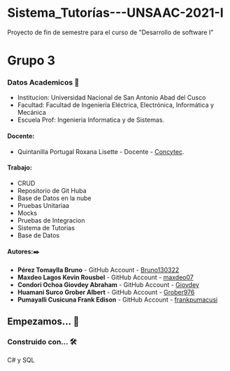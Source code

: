 # Sistema_Tutorías---UNSAAC-2021-I
Proyecto de fin de semestre para el curso de "Desarrollo de software I"

# Grupo 3
### Datos Academicos 📖
- Institucion: Universidad Nacional de San Antonio Abad del Cusco
- Facultad: Facultad de Ingeniería Eléctrica, Electrónica, Informática y Mecánica
- Escuela Prof: Ingenieria Informatica y de Sistemas.

#### Docente:
- Quintanilla Portugal Roxana Lisette - Docente - [Concytec](http://directorio.concytec.gob.pe/appDirectorioCTI/VerDatosInvestigador.do?id_investigador=40930).

#### Trabajo:
- CRUD
- Repositorio de Git Huba
- Base de Datos en la nube
- Pruebas Unitariaa
- Mocks
- Pruebas de Integracion
- Sistema de Tutorias
- Base de Datos
#### Autores:✒️


- **Pérez Tomaylla Bruno** - GitHub Account - [Bruno130322](https://github.com/Bruno130322)
- **Maxdeo Lagos Kevin Rousbel** - GitHub Account - [maxdeo07](https://github.com/maxdeo07)
- **Condori Ochoa Giovdey Abraham** - GitHub Account - [Giovdey](https://github.com/Giovdey)
- **Huamani Surco Grober Albert** - GitHub Account - [Grober976](https://github.com/Grober976)
- **Pumayalli Cusicuna Frank Edison** - GitHub Account - [frankpumacusi](https://github.com/frankpumacusi)
## Empezamos... 🚀

### Construido con... 🛠️
C# y SQL
